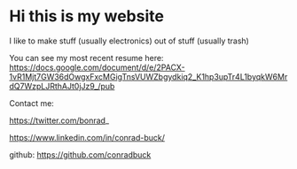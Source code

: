 # Hi this is my website

I like to make stuff (usually electronics) out of stuff (usually trash)

You can see my most recent resume here: https://docs.google.com/document/d/e/2PACX-1vR1Mjt7GW36dOwgxFxcMGigTnsVUWZbgydkiq2_K1hp3upTr4L1byqkW6MrdQ7WzpLJRthAJt0jJz9_/pub

Contact me: 

https://twitter.com/bonrad_

https://www.linkedin.com/in/conrad-buck/

github: https://github.com/conradbuck
